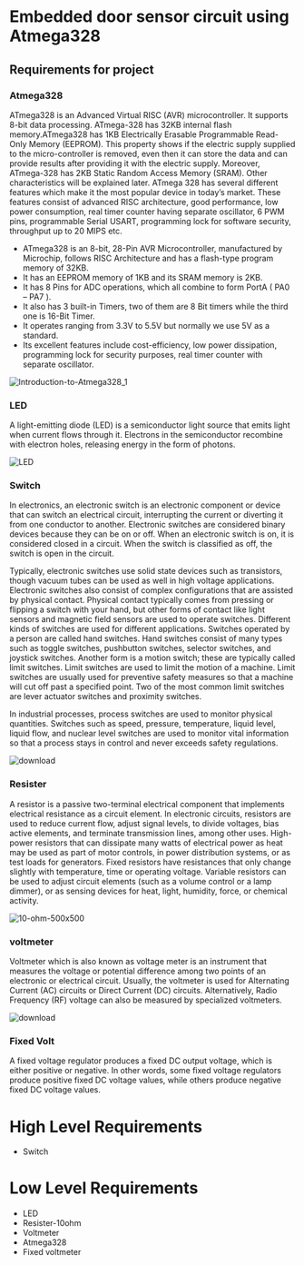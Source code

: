# Embedded door sensor circuit using Atmega328

## Requirements for project

### Atmega328
ATmega328 is an Advanced Virtual RISC (AVR) microcontroller. It supports 8-bit data processing. ATmega-328 has 32KB internal flash memory.ATmega328 has 1KB Electrically Erasable Programmable Read-Only Memory (EEPROM). This property shows if the electric supply supplied to the micro-controller is removed, even then it can store the data and can provide results after providing it with the electric supply. Moreover, ATmega-328 has 2KB Static Random Access Memory (SRAM). Other characteristics will be explained later. ATmega 328 has several different features which make it the most popular device in today’s market. These features consist of advanced RISC architecture, good performance, low power consumption, real timer counter having separate oscillator, 6 PWM pins, programmable Serial USART, programming lock for software security, throughput up to 20 MIPS etc.
* ATmega328 is an 8-bit, 28-Pin AVR Microcontroller, manufactured by Microchip, follows RISC Architecture and has a flash-type program memory of 32KB.
* It has an EEPROM memory of 1KB and its SRAM memory is 2KB.
* It has 8 Pins for ADC operations, which all combine to form PortA ( PA0 – PA7 ).
* It also has 3 built-in Timers, two of them are 8 Bit timers while the third one is 16-Bit Timer.
* It operates ranging from 3.3V to 5.5V but normally we use 5V as a standard.
* Its excellent features include cost-efficiency, low power dissipation, programming lock for security purposes, real timer counter with separate oscillator.


![Introduction-to-Atmega328_1](https://user-images.githubusercontent.com/101283423/164389163-1195d947-b9bf-488a-b686-f88cb605e2ea.png)
                                            
                            


### LED
A light-emitting diode (LED) is a semiconductor light source that emits light when current flows through it. Electrons in the semiconductor recombine with electron holes, releasing energy in the form of photons.


![LED](https://user-images.githubusercontent.com/101283423/164390742-05032e07-624a-4968-99aa-cb0acb376cd2.png)


### Switch
In electronics, an electronic switch is an electronic component or device that can switch an electrical circuit, interrupting the current or diverting it from one conductor to another. Electronic switches are considered binary devices because they can be on or off. When an electronic switch is on, it is considered closed in a circuit. When the switch is classified as off, the switch is open in the circuit.

Typically, electronic switches use solid state devices such as transistors, though vacuum tubes can be used as well in high voltage applications. Electronic switches also consist of complex configurations that are assisted by physical contact. Physical contact typically comes from pressing or flipping a switch with your hand, but other forms of contact like light sensors and magnetic field sensors are used to operate switches.
Different kinds of switches are used for different applications. Switches operated by a person are called hand switches. Hand switches consist of many types such as toggle switches, pushbutton switches, selector switches, and joystick switches. Another form is a motion switch; these are typically called limit switches. Limit switches are used to limit the motion of a machine. Limit switches are usually used for preventive safety measures so that a machine will cut off past a specified point. Two of the most common limit switches are lever actuator switches and proximity switches.

In industrial processes, process switches are used to monitor physical quantities. Switches such as speed, pressure, temperature, liquid level, liquid flow, and nuclear level switches are used to monitor vital information so that a process stays in control and never exceeds safety regulations.

![download](https://user-images.githubusercontent.com/101283423/164391114-f8d52725-3b07-4ab4-b911-ef4048480d58.jpg)

### Resister
A resistor is a passive two-terminal electrical component that implements electrical resistance as a circuit element. In electronic circuits, resistors are used to reduce current flow, adjust signal levels, to divide voltages, bias active elements, and terminate transmission lines, among other uses. High-power resistors that can dissipate many watts of electrical power as heat may be used as part of motor controls, in power distribution systems, or as test loads for generators. Fixed resistors have resistances that only change slightly with temperature, time or operating voltage. Variable resistors can be used to adjust circuit elements (such as a volume control or a lamp dimmer), or as sensing devices for heat, light, humidity, force, or chemical activity.

![10-ohm-500x500](https://user-images.githubusercontent.com/101283423/164391267-6de0c824-0bf2-46e0-affa-e6e06b8a1e9d.jpg)


### voltmeter
Voltmeter which is also known as voltage meter is an instrument that measures the voltage or potential difference among two points of an electronic or electrical circuit. Usually, the voltmeter is used for Alternating Current (AC) circuits or Direct Current (DC) circuits. Alternatively, Radio Frequency (RF) voltage can also be measured by specialized voltmeters.

![download](https://user-images.githubusercontent.com/101283423/164391577-1231547a-e3d0-44ac-a634-70728c310df4.png)


### Fixed Volt
A fixed voltage regulator produces a fixed DC output voltage, which is either positive or negative. In other words, some fixed voltage regulators produce positive fixed DC voltage values, while others produce negative fixed DC voltage values.


# High Level Requirements
* Switch

# Low Level Requirements
* LED
* Resister-10ohm
* Voltmeter
* Atmega328
* Fixed voltmeter
